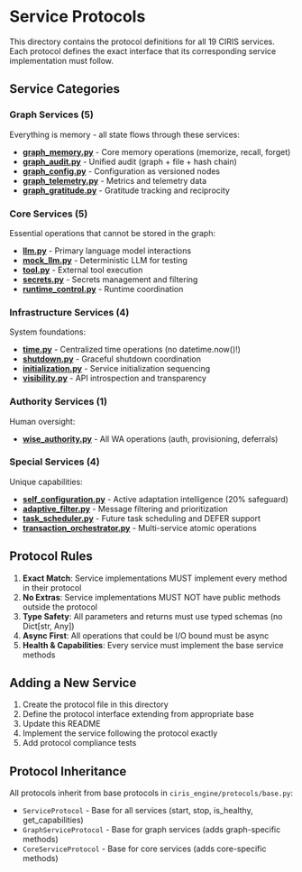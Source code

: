# Service Protocols

This directory contains the protocol definitions for all 19 CIRIS services. Each protocol defines the exact interface that its corresponding service implementation must follow.

## Service Categories

### Graph Services (5)
Everything is memory - all state flows through these services:
- **[graph_memory.py](./graph_memory.py)** - Core memory operations (memorize, recall, forget)
- **[graph_audit.py](./graph_audit.py)** - Unified audit (graph + file + hash chain)
- **[graph_config.py](./graph_config.py)** - Configuration as versioned nodes
- **[graph_telemetry.py](./graph_telemetry.py)** - Metrics and telemetry data
- **[graph_gratitude.py](./graph_gratitude.py)** - Gratitude tracking and reciprocity

### Core Services (5)
Essential operations that cannot be stored in the graph:
- **[llm.py](./llm.py)** - Primary language model interactions
- **[mock_llm.py](./mock_llm.py)** - Deterministic LLM for testing
- **[tool.py](./tool.py)** - External tool execution
- **[secrets.py](./secrets.py)** - Secrets management and filtering
- **[runtime_control.py](./runtime_control.py)** - Runtime coordination

### Infrastructure Services (4)
System foundations:
- **[time.py](./time.py)** - Centralized time operations (no datetime.now()!)
- **[shutdown.py](./shutdown.py)** - Graceful shutdown coordination
- **[initialization.py](./initialization.py)** - Service initialization sequencing
- **[visibility.py](./visibility.py)** - API introspection and transparency

### Authority Services (1)
Human oversight:
- **[wise_authority.py](./wise_authority.py)** - All WA operations (auth, provisioning, deferrals)

### Special Services (4)
Unique capabilities:
- **[self_configuration.py](./self_configuration.py)** - Active adaptation intelligence (20% safeguard)
- **[adaptive_filter.py](./adaptive_filter.py)** - Message filtering and prioritization
- **[task_scheduler.py](./task_scheduler.py)** - Future task scheduling and DEFER support
- **[transaction_orchestrator.py](./transaction_orchestrator.py)** - Multi-service atomic operations

## Protocol Rules

1. **Exact Match**: Service implementations MUST implement every method in their protocol
2. **No Extras**: Service implementations MUST NOT have public methods outside the protocol
3. **Type Safety**: All parameters and returns must use typed schemas (no Dict[str, Any])
4. **Async First**: All operations that could be I/O bound must be async
5. **Health & Capabilities**: Every service must implement the base service methods

## Adding a New Service

1. Create the protocol file in this directory
2. Define the protocol interface extending from appropriate base
3. Update this README
4. Implement the service following the protocol exactly
5. Add protocol compliance tests

## Protocol Inheritance

All protocols inherit from base protocols in `ciris_engine/protocols/base.py`:
- `ServiceProtocol` - Base for all services (start, stop, is_healthy, get_capabilities)
- `GraphServiceProtocol` - Base for graph services (adds graph-specific methods)
- `CoreServiceProtocol` - Base for core services (adds core-specific methods)